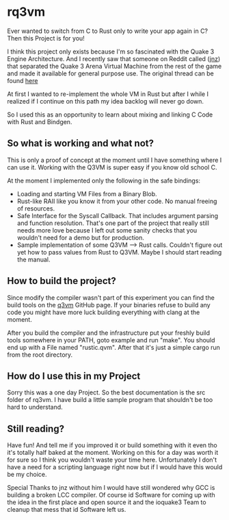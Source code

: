 # rq3vm

Ever wanted to switch from C to Rust only to write your app again in C? Then this Project is for you!

I think this project only exists because I'm so fascinated with the Quake 3 Engine Architecture. And I recently saw that someone on Reddit called ([jnz](https://github.com/jnz)) that separated the Quake 3 Arena Virtual Machine from the rest of the game and made it available for general purpose use. The original thread can be found [here](https://www.reddit.com/r/programming/comments/9b839q/embedding_the_quake_3_virtual_machine_in_your_own/)


At first I wanted to re-implement the whole VM in Rust but after I while I realized if I continue on this path my idea backlog will never go down.

So I used this as an opportunity to learn about mixing and linking C Code with Rust and Bindgen.

## So what is working and what not?

This is only a proof of concept at the moment until I have something where I can use it. Working with the Q3VM is super easy if you know old school C.

At the moment I implemented only the following in the safe bindings:

* Loading and starting VM Files from a Binary Blob.
* Rust-like RAII like you know it from your other code. No manual freeing of resources.
* Safe Interface for the Syscall Callback. That includes argument parsing and function resolution. That's one part of the project that really still needs more love because I left out some sanity checks that you wouldn't need for a demo but for production.
* Sample implementation of some Q3VM --> Rust calls. Couldn't figure out yet how to pass values from Rust to Q3VM. Maybe I should start reading the manual.

## How to build the project?

Since modify the compiler wasn't part of this experiment you can find the build tools on the [q3vm](https://github.com/jnz/q3vm) GitHub page. If your binaries refuse to build any code you might have more luck building everything with clang at the moment.

After you build the compiler and the infrastructure put your freshly build tools somewhere in your PATH, goto example and run "make". You should end up with a File named "rustic.qvm". After that it's just a simple cargo run from the root directory.

## How do I use this in my Project

Sorry this was a one day Project. So the best documentation is the src folder of rq3vm. I have build a little sample program that shouldn't be too hard to understand.

## Still reading?

Have fun! And tell me if you improved it or build something with it even tho it's totally half baked at the moment. Working on this for a day was worth it for sure so I think you wouldn't waste your time here. Unfortunately I don't have a need for a scripting language right now but if I would have this would be my choice.

Special Thanks to jnz without him I would have still wondered why GCC is building a broken LCC compiler. Of course id Software for coming up with the idea in the first place and open source it and the ioquake3 Team to cleanup that mess that id Software left us.